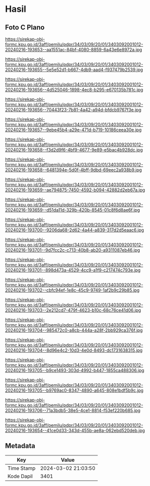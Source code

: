 # Hasil

## Foto C Plano

https://sirekap-obj-formc.kpu.go.id/3aff/pemilu/pdpr/34/03/09/20/01/3403092001012-20240216-193653--aa1551ac-84bf-4080-8859-6a43e6e8972a.jpg

https://sirekap-obj-formc.kpu.go.id/3aff/pemilu/pdpr/34/03/09/20/01/3403092001012-20240216-193655--5e5e52d1-b667-4db9-aad4-f937479b2539.jpg

https://sirekap-obj-formc.kpu.go.id/3aff/pemilu/pdpr/34/03/09/20/01/3403092001012-20240216-193656--4d525046-1898-4ec8-b295-e670135b781c.jpg

https://sirekap-obj-formc.kpu.go.id/3aff/pemilu/pdpr/34/03/09/20/01/3403092001012-20240216-193656--70443f23-7b81-4a42-a94d-bfdcb9767f3e.jpg

https://sirekap-obj-formc.kpu.go.id/3aff/pemilu/pdpr/34/03/09/20/01/3403092001012-20240216-193657--9ebe45b4-a29e-471d-b719-10186ceea30e.jpg

https://sirekap-obj-formc.kpu.go.id/3aff/pemilu/pdpr/34/03/09/20/01/3403092001012-20240216-193658--f3d2d9f6-4bf9-4677-9e89-e5bac4b928dc.jpg

https://sirekap-obj-formc.kpu.go.id/3aff/pemilu/pdpr/34/03/09/20/01/3403092001012-20240216-193658--6481394e-5d0f-4bff-9dbd-69eec2a938b9.jpg

https://sirekap-obj-formc.kpu.go.id/3aff/pemilu/pdpr/34/03/09/20/01/3403092001012-20240216-193659--ae794875-7450-4592-b094-42882d2eb67a.jpg

https://sirekap-obj-formc.kpu.go.id/3aff/pemilu/pdpr/34/03/09/20/01/3403092001012-20240216-193659--d51da11d-329b-420b-8545-01c8f6d8ae6f.jpg

https://sirekap-obj-formc.kpu.go.id/3aff/pemilu/pdpr/34/03/09/20/01/3403092001012-20240216-193700--9206da68-2d62-4a44-a839-317d2d5eaac6.jpg

https://sirekap-obj-formc.kpu.go.id/3aff/pemilu/pdpr/34/03/09/20/01/3403092001012-20240216-193701--9d7fcc2c-c713-40b8-ab20-a9311087eb46.jpg

https://sirekap-obj-formc.kpu.go.id/3aff/pemilu/pdpr/34/03/09/20/01/3403092001012-20240216-193701--898d473a-4529-4cc9-a1f9-c217474c793e.jpg

https://sirekap-obj-formc.kpu.go.id/3aff/pemilu/pdpr/34/03/09/20/01/3403092001012-20240216-193702--cbfc94ef-1e8c-45c9-9749-1af2b9c29b85.jpg

https://sirekap-obj-formc.kpu.go.id/3aff/pemilu/pdpr/34/03/09/20/01/3403092001012-20240216-193703--2e212cd7-479f-4623-b10c-68c76ce41d06.jpg

https://sirekap-obj-formc.kpu.go.id/3aff/pemilu/pdpr/34/03/09/20/01/3403092001012-20240216-193704--985472c0-a8cb-444a-a28f-2bb929ca376f.jpg

https://sirekap-obj-formc.kpu.go.id/3aff/pemilu/pdpr/34/03/09/20/01/3403092001012-20240216-193704--8d96e4c2-10d3-4e0d-8493-dc1731638315.jpg

https://sirekap-obj-formc.kpu.go.id/3aff/pemilu/pdpr/34/03/09/20/01/3403092001012-20240216-193705--b9ce1493-303d-4992-b447-1855ca488306.jpg

https://sirekap-obj-formc.kpu.go.id/3aff/pemilu/pdpr/34/03/09/20/01/3403092001012-20240216-193705--b9769ac0-8347-4890-a645-808e1bdf5b9c.jpg

https://sirekap-obj-formc.kpu.go.id/3aff/pemilu/pdpr/34/03/09/20/01/3403092001012-20240216-193706--71a3bdb5-38e5-4ce1-8814-f53ef220b685.jpg

https://sirekap-obj-formc.kpu.go.id/3aff/pemilu/pdpr/34/03/09/20/01/3403092001012-20240216-193654--41ce0d33-343d-455b-ae8a-062ebd520deb.jpg


## Metadata

| Key        | Value               |
| ---------- | ------------------- |
| Time Stamp | 2024-03-02 21:03:50 |
| Kode Dapil | 3401                |



